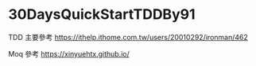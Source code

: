 # 30DaysQuickStartTDDBy91

TDD 主要參考
https://ithelp.ithome.com.tw/users/20010292/ironman/462

Moq 參考
https://xinyuehtx.github.io/
